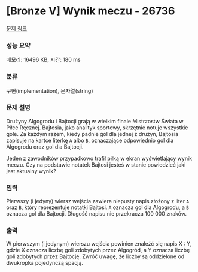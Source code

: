 # [Bronze V] Wynik meczu - 26736 

[문제 링크](https://www.acmicpc.net/problem/26736) 

### 성능 요약

메모리: 16496 KB, 시간: 180 ms

### 분류

구현(implementation), 문자열(string)

### 문제 설명

<p>Drużyny Algogrodu i Bajtocji grają w wielkim finale Mistrzostw Świata w Piłce Ręcznej. Bajtosia, jako analityk sportowy, skrzętnie notuje wszystkie gole. Za każdym razem, kiedy padnie gol dla jednej z drużyn, Bajtosia zapisuje na kartce literkę <code>A</code> albo <code>B</code>, oznaczające odpowiednio gol dla Algogrodu oraz gol dla Bajtocji.</p>

<p>Jeden z zawodników przypadkowo trafił piłką w ekran wyświetlający wynik meczu. Czy na podstawie notatek Bajtosi jesteś w stanie powiedzieć jaki jest aktualny wynik?</p>

### 입력 

 <p>Pierwszy (i jedyny) wiersz wejścia zawiera niepusty napis złożony z liter <code>A</code> oraz <code>B</code>, który reprezentuje notatki Bajtosi. <code>A</code> oznacza gol dla Algogrodu, a <code>B</code> oznacza gol dla Bajtocji. Długość napisu nie przekracza 100 000 znaków.</p>

### 출력 

 <p>W pierwszym (i jedynym) wierszu wejścia powinien znaleźć się napis X : Y, gdzie X oznacza liczbę goli zdobytych przez Algogród, a Y oznacza liczbę goli zdobytych przez Bajtocję. Zwróć uwagę, że liczby są oddzielone od dwukropka pojedynczą spacją.</p>

